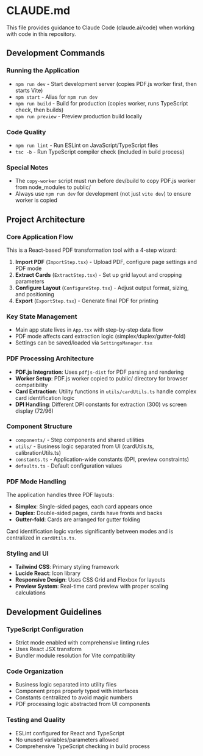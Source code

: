 # CLAUDE.md

This file provides guidance to Claude Code (claude.ai/code) when working with code in this repository.

## Development Commands

### Running the Application
- `npm run dev` - Start development server (copies PDF.js worker first, then starts Vite)
- `npm start` - Alias for `npm run dev`
- `npm run build` - Build for production (copies worker, runs TypeScript check, then builds)
- `npm run preview` - Preview production build locally

### Code Quality
- `npm run lint` - Run ESLint on JavaScript/TypeScript files
- `tsc -b` - Run TypeScript compiler check (included in build process)

### Special Notes
- The `copy-worker` script must run before dev/build to copy PDF.js worker from node_modules to public/
- Always use `npm run dev` for development (not just `vite dev`) to ensure worker is copied

## Project Architecture

### Core Application Flow
This is a React-based PDF transformation tool with a 4-step wizard:

1. **Import PDF** (`ImportStep.tsx`) - Upload PDF, configure page settings and PDF mode
2. **Extract Cards** (`ExtractStep.tsx`) - Set up grid layout and cropping parameters  
3. **Configure Layout** (`ConfigureStep.tsx`) - Adjust output format, sizing, and positioning
4. **Export** (`ExportStep.tsx`) - Generate final PDF for printing

### Key State Management
- Main app state lives in `App.tsx` with step-by-step data flow
- PDF mode affects card extraction logic (simplex/duplex/gutter-fold)
- Settings can be saved/loaded via `SettingsManager.tsx`

### PDF Processing Architecture
- **PDF.js Integration**: Uses `pdfjs-dist` for PDF parsing and rendering
- **Worker Setup**: PDF.js worker copied to public/ directory for browser compatibility
- **Card Extraction**: Utility functions in `utils/cardUtils.ts` handle complex card identification logic
- **DPI Handling**: Different DPI constants for extraction (300) vs screen display (72/96)

### Component Structure
- `components/` - Step components and shared utilities
- `utils/` - Business logic separated from UI (cardUtils.ts, calibrationUtils.ts)
- `constants.ts` - Application-wide constants (DPI, preview constraints)
- `defaults.ts` - Default configuration values

### PDF Mode Handling
The application handles three PDF layouts:
- **Simplex**: Single-sided pages, each card appears once
- **Duplex**: Double-sided pages, cards have fronts and backs
- **Gutter-fold**: Cards are arranged for gutter folding

Card identification logic varies significantly between modes and is centralized in `cardUtils.ts`.

### Styling and UI
- **Tailwind CSS**: Primary styling framework
- **Lucide React**: Icon library
- **Responsive Design**: Uses CSS Grid and Flexbox for layouts
- **Preview System**: Real-time card preview with proper scaling calculations

## Development Guidelines

### TypeScript Configuration
- Strict mode enabled with comprehensive linting rules
- Uses React JSX transform
- Bundler module resolution for Vite compatibility

### Code Organization
- Business logic separated into utility files
- Component props properly typed with interfaces
- Constants centralized to avoid magic numbers
- PDF processing logic abstracted from UI components

### Testing and Quality
- ESLint configured for React and TypeScript
- No unused variables/parameters allowed
- Comprehensive TypeScript checking in build process